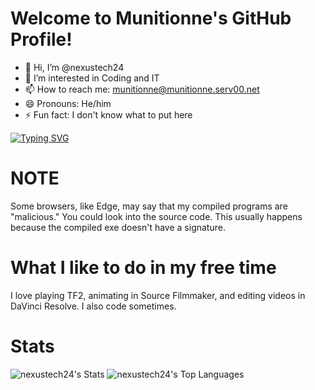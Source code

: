 # Welcome to Munitionne's GitHub Profile!

* 👋 Hi, I’m @nexustech24
* 👀 I’m interested in Coding and IT
* 📫 How to reach me: munitionne@munitionne.serv00.net
* 😄 Pronouns: He/him
* ⚡ Fun fact: I don't know what to put here

[![Typing SVG](https://readme-typing-svg.demolab.com?font=Fira+Code&pause=1000&color=0F8808&width=435&lines=Welcome+to+munitionne;Follow+me%2C+I+don't+force+you;I+like+tf2)](https://git.io/typing-svg)
# NOTE

Some browsers, like Edge, may say that my compiled programs are "malicious." You could look into the source code. This usually happens because the compiled exe doesn't have a signature.

# What I like to do in my free time

I love playing TF2, animating in Source Filmmaker, and editing videos in DaVinci Resolve. I also code sometimes.

# Stats

![nexustech24's Stats](https://github-readme-stats.vercel.app/api?username=nexustech24&theme=vue-dark&show_icons=true&hide_border=true&count_private=true)
![nexustech24's Top Languages](https://github-readme-stats.vercel.app/api/top-langs/?username=nexustech24&theme=vue-dark&show_icons=true&hide_border=true&layout=compact)






<!---
nexustech24/nexustech24 is a ✨ special ✨ repository because its `README.md` (this file) appears on your GitHub profile.
You can click the Preview link to take a look at your changes.
--->
